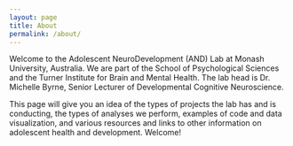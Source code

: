 ```yaml
---
layout: page
title: About
permalink: /about/
---
```


Welcome to the Adolescent NeuroDevelopment (AND) Lab at Monash University, Australia. We are part of the School of Psychological Sciences and the Turner Institute for Brain and Mental Health. The lab head is Dr. Michelle Byrne, Senior Lecturer of Developmental Cognitive Neuroscience.

This page will give you an idea of the types of projects the lab has and is conducting, the types of analyses we perform, examples of code and data visualization, and various resources and links to other information on adolescent health and development. Welcome!
